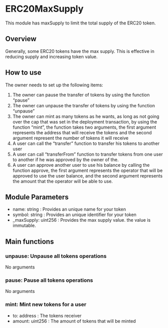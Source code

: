 # ERC20MaxSupply

This module has maxSupply to limit the total supply of the ERC20 token.

## Overview

Generally, some ERC20 tokens have the max supply.
This is effective in reducing supply and increasing token value.

## How to use

The owner needs to set up the following items:

1. The owner can pause the transfer of tokens by using the function “pause”
2. The owner can unpause the transfer of tokens by using the function “unpause”
3. The owner can mint as many tokens as he wants, as long as not going over the cap that was set in the deployment transaction, by using the function “mint”, the function takes two arguments, the first argument represents the address that will receive the tokens and the second argument represent the number of tokens it will receive
4. A user can call the “transfer” function to transfer his tokens to another user
5. A user can call “transferFrom” function to transfer tokens from one user to another if he was approved by the owner of the.
6. A user can approve another user to use his balance by calling the function approve, the first argument represents the operator that will be approved to use the user balance, and the second argument represents the amount that the operator will be able to use.

## Module Parameters

- name: string : Provides an unique name for your token
- symbol: string : Provides an unique identifier for your token
- _maxSupply: uint256 : Provides the max supply value. the value is immutable.


## Main functions

### unpause: Unpause all tokens operations

No arguments

### pause: Pause all tokens operations

No arguments

### mint: Mint new tokens for a user

- to: address : The tokens receiver
- amount: uint256 : The amount of tokens that will be minted
